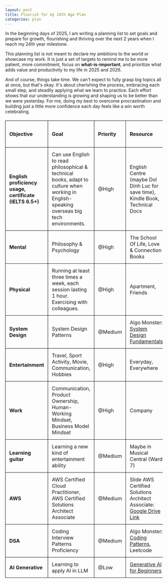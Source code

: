 ```yaml
---
layout: post
title: Flourish for my 24th Age Plan
categories: plan
---
```


In the beginning days of 2025, I am writing a planning list to set goals and prepare for growth, flourishing and thriving over the next 2 years when I reach my 24th year milestone.

<style>
    table {
        border-collapse: collapse;
        width: 100%;
        margin: 20px 0; 
    }

    th, td {
        border: 1px solid black;
        padding: 12px;
        text-align: left;
        vertical-align: middle;
    }

    th {
        font-weight: bold;
    }   
</style>

This planning list is not meant to declare my ambitions to the world or showcase my work. It is just a set of targets to remind me to be more patient, more commitment, focus on **what-is-important**, and prioritize what adds value and productivity to my life in 2025 and 2026.

And of course, things take time. We can't expect to fully grasp big topics all at once, but that's okay. It's about cherishing the process, embracing each small step, and steadily applying what we learn to practice. Each effort shows that our understanding is growing and shaping us to be better than we were yesterday. For me, doing my best to overcome procrastination and building just a little more confidence each day feels like a win worth celebrating.

<table id="agePlanTable" class="display table table-bordered">
  <thead>
    <tr>
      <th><strong>Objective</strong></th>
      <th><strong>Goal</strong></th>
      <th><strong>Priority</strong></th>
      <th><strong>Resource</strong></th>
      <th><strong>Will-done year</strong></th>
    </tr>
  </thead>
  <tbody>
    <tr>
      <td><strong>English proficiency usage, certificate (IELTS 6.5+)</strong></td>
      <td>Can use English to read philosophical & technical books, adapt to culture when working in English-speaking overseas big tech environments.</td>
      <td>@High</td>
      <td>English Centre (maybe Dol Dinh Luc for save time), Kindle Book, Technical Docs</td>
      <td>2025</td>
    </tr>
    <tr>
      <td><strong>Mental</strong></td>
      <td>Philosophy & Psychology</td>
      <td>@High</td>
      <td>The School Of Life, Love & Connection Books</td>
      <td>2025</td>
    </tr>
    <tr>
      <td><strong>Physical</strong></td>
      <td>Running at least three times a week, each session lasting 1 hour. Exercising with colleagues.</td>
      <td>@High</td>
      <td>Apartment, Friends</td>
      <td>2025</td>
    </tr>
    <tr>
      <td><strong>System Design</strong></td>
      <td>System Design Patterns</td>
      <td>@Medium</td>
      <td>Algo Monster: <a href="https://systemdesignschool.io/fundamentals/what-is-system-design-interview">System Design Fundamentals</a></td>
      <td>2025</td>
    </tr>
    <tr>
      <td><strong>Entertainment</strong></td>
      <td>Travel, Sport Activity, Movie, Communication, Hobbies</td>
      <td>@High</td>
      <td>Everyday, Everywhere</td>
      <td>2025</td>
    </tr>
    <tr>
      <td><strong>Work</strong></td>
      <td>Communication, Product Ownership, Human-Working Mindset, Business Model Mindset</td>
      <td>@High</td>
      <td>Company</td>
      <td>2025</td>
    </tr>
    <tr>
      <td><strong>Learning guitar</strong></td>
      <td>Learning a new kind of entertainment ability</td>
      <td>@Medium</td>
      <td>Maybe in Musical Central (Ward 7)</td>
      <td>2025</td>
    </tr>
    <tr>
      <td><strong>AWS</strong></td>
      <td>AWS Certified Cloud Practitioner, AWS Certified Solutions Architect Associate</td>
      <td>@Medium</td>
      <td>Slide AWS Certified Solutions Architect Associate: <a href="https://drive.google.com/file/d/1eGeM_X1w8Ot2iyRNeCrMFaEqTi-v7Noa/view">Google Drive Link</a></td>
      <td>2025</td>
    </tr>
    <tr>
      <td><strong>DSA</strong></td>
      <td>Coding Interview Patterns Proficiency</td>
      <td>@Medium</td>
      <td>Algo Monster: <a href="https://algo.monster/problems/stats">Coding Patterns</a>, Leetcode</td>
      <td>2026</td>
    </tr>
    <tr>
      <td><strong>AI Generative</strong></td>
      <td>Learning to apply AI in LLM</td>
      <td>@Low</td>
      <td><a href="https://github.com/microsoft/generative-ai-for-beginners">Generative AI for Beginners</a></td>
      <td>2026</td>
    </tr>
  </tbody>
</table>
